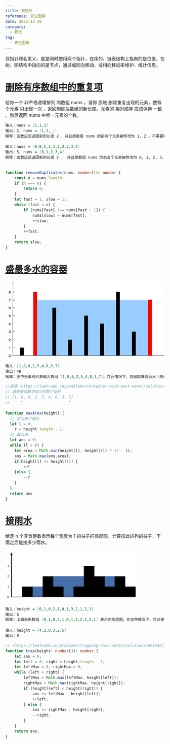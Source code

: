```yaml
---
title: 双指针
reference: 算法图解
date: 2022-12-30
category:
  - 算法
tag:
  - 算法图解
---
```


双指针顾名思义，就是同时使用两个指针，在序列、链表结构上指向的是位置，在树、图结构中指向的是节点，通过或同向移动，或相向移动来维护、统计信息。

# [删除有序数组中的重复项](https://leetcode.cn/problems/remove-duplicates-from-sorted-array/description/?envType=problem-list-v2&envId=two-pointers)

给你一个 非严格递增排列 的数组 nums ，请你 原地 删除重复出现的元素，使每个元素 只出现一次 ，返回删除后数组的新长度。元素的 相对顺序 应该保持 一致 。然后返回 nums 中唯一元素的个数。

```md
输入：nums = [1,1,2]
输出：2, nums = [1,2,_]
解释：函数应该返回新的长度 2 ，并且原数组 nums 的前两个元素被修改为 1, 2 。不需要考虑数组中超出新长度后面的元素。

输入：nums = [0,0,1,1,1,2,2,3,3,4]
输出：5, nums = [0,1,2,3,4]
解释：函数应该返回新的长度 5 ， 并且原数组 nums 的前五个元素被修改为 0, 1, 2, 3, 4 。不需要考虑数组中超出新长度后面的元素。
 

```

```ts
function removeDuplicates(nums: number[]): number {
    const n = nums.length;
    if (n === 0) {
        return 0;
    }
    let fast = 1, slow = 1;
    while (fast < n) {
        if (nums[fast] !== nums[fast - 1]) {
            nums[slow] = nums[fast];
            ++slow;
        }
        ++fast;
    }
    return slow;
}
```

# [盛最多水的容器](https://leetcode.cn/problems/container-with-most-water/description/)

![](./images/168012340-12-01-15-21-17.png)

```md
输入：[1,8,6,2,5,4,8,3,7]
输出：49
解释：图中垂直线代表输入数组 [1,8,6,2,5,4,8,3,7]。在此情况下，容器能够容纳水（表示为蓝色部分）的最大值为 49。
```

```js
//来源：https://leetcode.cn/problems/container-with-most-water/solutions/207215/sheng-zui-duo-shui-de-rong-qi-by-leetcode-solution/
// 总是移动数字较小的那个指针
// [1, 8, 6, 2, 5, 4, 8, 3, 7]
//     ^                    ^

function maxArea(height) {
  // 定义两个指针
  let l = 0,
    r = height.length - 1;
  // 最大值
  let ans = 0;
  while (l < r) {
    let area = Math.min(height[l], height[r]) * (r - l);
    ans = Math.max(ans,area);
    if(height[l] <= height[r]) {
        ++l
    }else {
        --r
    }
  }
  return ans
}
```

# [接雨水](https://leetcode.cn/problems/trapping-rain-water/description/?envType=problem-list-v2&envId=two-pointers)

给定 n 个非负整数表示每个宽度为 1 的柱子的高度图，计算按此排列的柱子，下雨之后能接多少雨水。

![](./images/double_pointer/0407071739096838889.png)

```md
输入：height = [0,1,0,2,1,0,1,3,2,1,2,1]
输出：6
解释：上面是由数组 [0,1,0,2,1,0,1,3,2,1,2,1] 表示的高度图，在这种情况下，可以接 6 个单位的雨水（蓝色部分表示雨水）。 

输入：height = [4,2,0,3,2,5]
输出：9
```

```ts
// <https://leetcode.cn/problems/trapping-rain-water/solutions/692342/jie-yu-shui-by-leetcode-solution-tuvc/>
function trap(height: number[]): number {
    let ans = 0;
    let left = 0, right = height.length - 1;
    let leftMax = 0, rightMax = 0;
    while (left < right) {
        leftMax = Math.max(leftMax, height[left]);
        rightMax = Math.max(rightMax, height[right]);
        if (height[left] < height[right]) {
            ans += leftMax - height[left];
            ++left;
        } else {
            ans += rightMax - height[right];
            --right;
        }
    }
    return ans;
}

```
